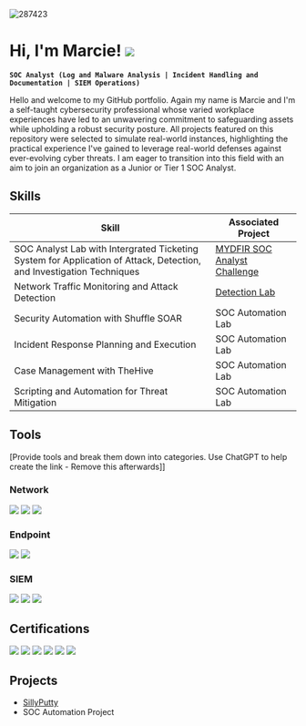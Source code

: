 ![287423](https://github.com/user-attachments/assets/d972e208-329e-47d8-98ad-a7bf5c854292) 

# Hi, I'm Marcie! <a href="https://linkedin.com/in/marcie-tolbert"><img src="https://img.shields.io/badge/-LinkedIn-0072b1?&style=for-the-badge&logo=linkedin&logoColor=white" /></a>

**`SOC Analyst (Log and Malware Analysis | Incident Handling and Documentation | SIEM Operations)`**

Hello and welcome to my GitHub portfolio. Again my name is Marcie and I'm a self-taught cybersecurity professional whose varied workplace experiences have led to an unwavering commitment to safeguarding assets while upholding a robust security posture. All projects featured on this repository were selected to simulate real-world instances, highlighting the practical experience I've gained to leverage real-world defenses against ever-evolving cyber threats. I am eager to transition into this field with an aim to join an organization as a Junior or Tier 1 SOC Analyst.

## Skills

| Skill                                         | Associated Project         |
|-----------------------------------------------|----------------------------|
| SOC Analyst Lab with Intergrated Ticketing System for Application of Attack, Detection, and Investigation Techniques | <a href="https://github.com/marcietolbert/MYDFIR-SOC-Analyst-Challenge">MYDFIR SOC Analyst Challenge</a>|
| Network Traffic Monitoring and Attack Detection | <a href="https://google.com">Detection Lab</a>|
| Security Automation with Shuffle SOAR         | SOC Automation Lab|
| Incident Response Planning and Execution      | SOC Automation Lab|
| Case Management with TheHive                  | SOC Automation Lab|
| Scripting and Automation for Threat Mitigation | SOC Automation Lab|

## Tools
[Provide tools and break them down into categories. Use ChatGPT to help create the link - Remove this afterwards]]

### Network
<div>
    <img src="https://img.shields.io/badge/-Wireshark-1679A7?&style=for-the-badge&logo=Wireshark&logoColor=white" />
    <img src="https://img.shields.io/badge/-Suricata-EF3B2D?&style=for-the-badge&logo=Suricata&logoColor=white" />
    <img src="https://img.shields.io/badge/-Zeek-777BB4?&style=for-the-badge&logo=Zeek&logoColor=white" />
</div>

### Endpoint
<div>
    <img src="https://img.shields.io/badge/-Microsoft_Defender_for_Endpoint-00A4EF?&style=for-the-badge&logo=Microsoft&logoColor=white" />
    <img src="https://img.shields.io/badge/-Velociraptor-4B275F?&style=for-the-badge&logo=Velociraptor&logoColor=white" />
</div>

### SIEM
<div>
    <img src="https://img.shields.io/badge/-Microsoft_Sentinel-0078D4?&style=for-the-badge&logo=Microsoft&logoColor=white" />
    <img src="https://img.shields.io/badge/-Splunk-000000?&style=for-the-badge&logo=Splunk&logoColor=white" />
    <img src="https://img.shields.io/badge/-Elastic-005571?&style=for-the-badge&logo=Elastic&logoColor=white" />
</div>

## Certifications
<div>
<img src="https://img.shields.io/badge/-CySA%2B-006400?&style=for-the-badge&logo=CompTIA&logoColor=white" />
<img src="https://img.shields.io/badge/-Security%2B-FF0000?&style=for-the-badge&logo=CompTIA&logoColor=white" />
<img src="https://img.shields.io/badge/-Network%2B-007ACC?&style=for-the-badge&logo=CompTIA&logoColor=white" />
<img src="https://img.shields.io/badge/-A%2B-4D4D4D?&style=for-the-badge&logo=CompTIA&logoColor=white" />
<img src="https://img.shields.io/badge/-CDSA-006400?&style=for-the-badge&logoColor=white" />
<img src="https://img.shields.io/badge/-CCD-000080?&style=for-the-badge&logoColor=white" />
</div>

## Projects
- <a href="https://github.com/marcietolbert/SillyPutty">SillyPutty</a>
- SOC Automation Project
